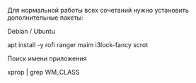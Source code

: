 Для нормальной работы всех сочетаний нужно установить дополнительные пакеты:

Debian / Ubuntu

apt install -y rofi ranger maim i3lock-fancy scrot

Поиск имени приложения

xprop | grep WM_CLASS
